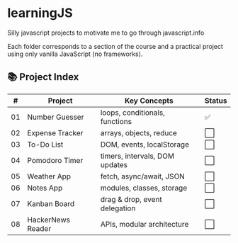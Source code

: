 # learningJS

Silly javascript projects to motivate me to go through javascript.info

Each folder corresponds to a section of the course and a practical project using only vanilla JavaScript (no frameworks).

## 📚 Project Index

| #  |       Project       | Key Concepts                     |Status|
|----|---------------------|----------------------------------|------|
| 01 | Number Guesser      | loops, conditionals, functions   |  ✅  |
| 02 | Expense Tracker     | arrays, objects, reduce          |  ⬜  |
| 03 | To-Do List          | DOM, events, localStorage        |  ⬜  |
| 04 | Pomodoro Timer      | timers, intervals, DOM updates   |  ⬜  |
| 05 | Weather App         | fetch, async/await, JSON         |  ⬜  |
| 06 | Notes App           | modules, classes, storage        |  ⬜  |
| 07 | Kanban Board        | drag & drop, event delegation    |  ⬜  |  
| 08 | HackerNews Reader   | APIs, modular architecture       |  ⬜  |



